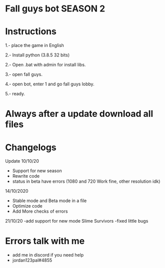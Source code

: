 # Fall guys bot SEASON 2

# Instructions

1.- place the game in English

2.- Install python (3.8.5 32 bits)

2.- Open .bat with admin for install libs.

3.- open fall guys.

4.- open bot, enter 1 and go fall guys lobby.

5.- ready.

# Always after a update download all files 

# Changelogs
Update 
10/10/20
- Support for new season
- Rewrite code
- status in beta have errors (1080 and 720 Work fine, other resolution idk)

14/10/2020
- Stable mode and Beta mode in a file
- Optimize code
- Add More checks of errors

21/10/20
-add support for new mode Slime Survivors
-fixed little bugs


# Errors talk with me
- add me in discord if you need help
- jordan123pal#4855

